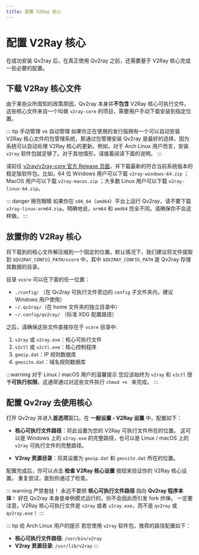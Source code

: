```yaml
---
title: 配置 V2Ray 核心
---
```


# 配置 V2Ray 核心

在成功安装 Qv2ray 后，在真正使用 Qv2ray 之前，还需要基于 V2Ray 核心完成一些必要的配置。

## 下载 V2Ray 核心文件
由于某些众所周知的政策原因，Qv2ray 本身并**不包含** V2Ray 核心可执行文件。这些核心文件来自一个叫做 `v2ray-core` 的项目，需要用户手动下载安装到指定位置。

::: tip 手动管理 vs 自动管理
如果你正在使用的发行版拥有一个可以自动安装 V2Ray 核心文件的包管理系统，那通过包管理安装 Qv2ray 是最好的选择，因为系统可以自动处理 V2Ray 核心的更新。例如，对于 Arch Linux 用户而言，安装 `v2ray` 软件包就足够了。对于其他情形，请接着阅读下面的说明。
:::

请前往 [v2ray/v2ray-core 官方 Release 页面](https://github.com/v2ray/v2ray-core/releases)，并下载最新的符合当前系统版本的稳定版软件包。比如，64 位 Windows 用户可以下载 `v2ray-windows-64.zip` ；MacOS 用户可以下载 `v2ray-macos.zip` ；大多数 Linux 用户可以下载 `v2ray-linux-64.zip`。

::: danger 擦亮眼睛
如果你在 `x86_64`（`amd64`）平台上运行 Qv2ray，请不要下载 `v2ray-linux-arm64.zip`。明确地说，`arm64` 和 `amd64` 完全不同。请确保你不会这样做。
:::

## 放置你的 V2Ray 核心

将下载到的核心文件解压缩到一个固定的位置。默认情况下，我们建议将文件提取到 `$QV2RAY_CONFIG_PATH/vcore` 中，其中 `$QV2RAY_CONFIG_PATH` 是 Qv2ray 存储其数据的目录。

目录 `vcore` 可以在下面的任一位置：
- `./config/` （在 Qv2ray 可执行文件旁边的 `config` 子文件夹内，建议 Windows 用户使用）
- `~/.qv2ray/`（在 home 文件夹的独立目录中）
- `~/.config/qv2ray/` （标准 XDG 配置路径）


之后，请确保这些文件直接存在于 `vcore` 目录中:
1. `v2ray` 或 `v2ray.exe`：核心可执行文件
2. `v2ctl` 或 `v2ctl.exe`：核心控制程序
3. `geoip.dat`：IP 规则数据库
4. `geosite.dat`：域名规则数据库

:::warning 对于 Linux / macOS 用户的温馨提示
您应该始终为 `v2ray` 和 `v2ctl` 授予**可执行权限**。这通常通过对这些文件执行 `chmod +x ` 来完成。
:::

## 配置 Qv2ray 去使用核心

打开 Qv2ray 并进入**首选项**窗口。在 **一般设置 - V2Ray 设置** 中，配置如下：

- **核心可执行文件路径**：将此设置为您的 V2Ray 可执行文件所在的位置。 这可以是 Windows 上的 `v2ray.exe` 的完整路径，也可以是 Linux / macOS 上的 `v2ray` 可执行文件的完整路径。

- **V2ray 资源目录**：将其设置为 `geoip.dat` 和 `geosite.dat` 所在的位置。

配置完成后，你可以点击 **检查 V2Ray 核心设置** 按钮来验证你的 V2Ray 核心设置。 重复尝试，直到你通过了检查。

::: warning 严禁套娃！
永远不要把 **核心可执行文件路径** 指向 **Qv2ray 程序本体**！
好在 Qv2ray 本身是单例模式运行的，你不会因此而引发 fork 炸弹。
一定要注意，V2Ray 核心可执行文件是 `v2ray` 或者 `v2ray.exe`，而不是 `qv2ray` 或 `qv2ray.exe`！
:::

::: tip 给 Arch Linux 用户的提示
若您使用 `v2ray` 软件包，推荐的路径配置如下：
* **核心可执行文件路径**: `/usr/bin/v2ray`
* **V2ray 资源目录**: `/usr/lib/v2ray`
:::
